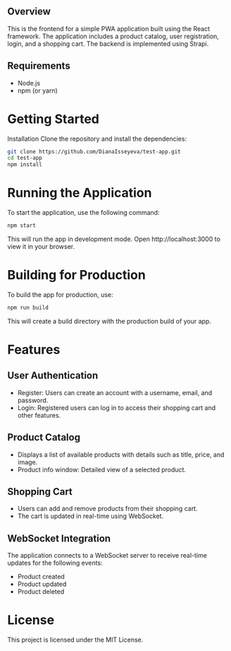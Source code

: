 ## Overview

This is the frontend for a simple PWA application built using the React framework. The application includes a product catalog, user registration, login, and a shopping cart. The backend is implemented using Strapi.

## Requirements

- Node.js
- npm (or yarn)

# Getting Started

Installation
Clone the repository and install the dependencies:

```bash
git clone https://github.com/DianaIsseyeva/test-app.git
cd test-app
npm install
```

# Running the Application

To start the application, use the following command:

```bash
npm start
```

This will run the app in development mode. Open http://localhost:3000 to view it in your browser.

# Building for Production

To build the app for production, use:

```bash
npm run build
```

This will create a build directory with the production build of your app.

# Features

## User Authentication

- Register: Users can create an account with a username, email, and password.
- Login: Registered users can log in to access their shopping cart and other features.

## Product Catalog

- Displays a list of available products with details such as title, price, and image.
- Product info window: Detailed view of a selected product.

## Shopping Cart

- Users can add and remove products from their shopping cart.
- The cart is updated in real-time using WebSocket.

## WebSocket Integration

The application connects to a WebSocket server to receive real-time updates for the following events:

- Product created
- Product updated
- Product deleted

# License

This project is licensed under the MIT License.

